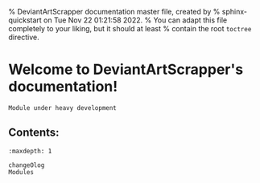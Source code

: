 % DeviantArtScrapper documentation master file, created by
% sphinx-quickstart on Tue Nov 22 01:21:58 2022.
% You can adapt this file completely to your liking, but it should at least
% contain the root `toctree` directive.

# Welcome to DeviantArtScrapper's documentation!
```{warning}
Module under heavy development
```
## Contents:
```{toctree}
:maxdepth: 1

changeOlog
Modules
```
